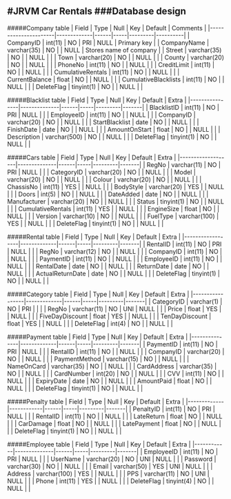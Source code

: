 #JRVM Car Rentals
###Database design
---
#####Company table
| Field                | Type        | Null | Key | Default | Comments |
|----------------------|-------------|------|-----|---------|----------|
| CompanyID            | int(11)     | NO   | PRI | NULL    | Primary key |
| CompanyName          | varchar(35) | NO   |     | NULL    | Stores name of company |
| Street               | varchar(35) | NO   |     | NULL    |       |
| Town                 | varchar(20) | NO   |     | NULL    |       |
| County               | varchar(20) | NO   |     | NULL    |       |
| PhoneNo              | int(11)     | NO   |     | NULL    |       |
| CreditLimit          | int(11)     | NO   |     | NULL    |       |
| CumulativeRentals    | int(11)     | NO   |     | NULL    |       |
| CurrentBalance       | float       | NO   |     | NULL    |       |
| CumulativeBlacklists | int(11)     | NO   |     | NULL    |       |
| DeleteFlag           | tinyint(1)  | NO   |     | NULL    |       |

#####Blacklist table
| Field          | Type         | Null | Key | Default | Extra |
|----------------|--------------|------|-----|---------|-------|
| BlacklistID    | int(11)      | NO   | PRI | NULL    |       |
| EmployeeID     | int(11)      | NO   |     | NULL    |       |
| CompanyID      | varchar(20)  | NO   |     | NULL    |       |
| StartBlacklist | date         | NO   |     | NULL    |       |
| FinishDate     | date         | NO   |     | NULL    |       |
| AmountOnStart  | float        | NO   |     | NULL    |       |
| Description    | varchar(500) | NO   |     | NULL    |       |
| DeleteFlag     | tinyint(1)   | NO   |     | NULL    |       |



#####Cars table
| Field             | Type         | Null | Key | Default | Extra |
|-------------------|--------------|------|-----|---------|-------|
| RegNo             | varchar(11)  | NO   | PRI | NULL    |       |
| CategoryID        | varchar(20)  | NO   |     | NULL    |       |
| Model             | varchar(20)  | NO   |     | NULL    |       |
| Colour            | varchar(20)  | NO   |     | NULL    |       |
| ChassisNo         | int(11)      | YES  |     | NULL    |       |
| BodyStyle         | varchar(20)  | YES  |     | NULL    |       |
| Doors             | int(5)       | NO   |     | NULL    |       |
| DateAdded         | date         | NO   |     | NULL    |       |
| Manufacturer      | varchar(20)  | NO   |     | NULL    |       |
| Status            | tinyint(1)   | NO   |     | NULL    |       |
| CumulativeRentals | int(11)      | YES  |     | NULL    |       |
| EngineSize        | float        | NO   |     | NULL    |       |
| Version           | varchar(10)  | NO   |     | NULL    |       |
| FuelType          | varchar(100) | YES  |     | NULL    |       |
| DeleteFlag        | tinyint(1)   | NO   |     | NULL    |       |


#####Rental table
| Field            | Type        | Null | Key | Default | Extra |
|------------------|-------------|------|-----|---------|-------|
| RentalID         | int(11)     | NO   | PRI | NULL    |       |
| RegNo            | varchar(12) | NO   |     | NULL    |       |
| CompanyID        | int(11)     | NO   |     | NULL    |       |
| PaymentID        | int(11)     | NO   |     | NULL    |       |
| EmployeeID       | int(11)     | NO   |     | NULL    |       |
| RentalDate       | date        | NO   |     | NULL    |       |
| ReturnDate       | date        | NO   |     | NULL    |       |
| ActualReturnDate | date        | NO   |     | NULL    |       |
| DeleteFlag       | tinyint(1)  | NO   |     | NULL    |       |


#####Category table
| Field           | Type        | Null | Key | Default | Extra |
|-----------------|-------------|------|-----|---------|-------|
| CategoryID      | varchar(1)  | NO   | PRI |         |       |
| RegNo           | varchar(11) | NO   | UNI | NULL    |       |
| Price           | float       | YES  |     | NULL    |       |
| FiveDayDiscount | float       | YES  |     | NULL    |       |
| TenDayDiscount  | float       | YES  |     | NULL    |       |
| DeleteFlag      | int(4)      | NO   |     | NULL    |       |

#####Payment table
| Field         | Type        | Null | Key | Default | Extra |
|---------------|-------------|------|-----|---------|-------|
| PaymentID     | int(11)     | NO   | PRI | NULL    |       |
| RentalID      | int(11)     | NO   |     | NULL    |       |
| CompanyID     | varchar(20) | NO   |     | NULL    |       |
| PaymentMethod | varchar(15) | NO   |     | NULL    |       |
| NameOnCard    | varchar(35) | NO   |     | NULL    |       |
| CardAddress   | varchar(35) | NO   |     | NULL    |       |
| CardNumber    | int(20)     | NO   |     | NULL    |       |
| CVV           | int(11)     | NO   |     | NULL    |       |
| ExpiryDate    | date        | NO   |     | NULL    |       |
| AmountPaid    | float       | NO   |     | NULL    |       |
| DeleteFlag    | tinyint(1)  | NO   |     | NULL    |       |

#####Penalty table
| Field       | Type       | Null | Key | Default | Extra |
|-------------|------------|------|-----|---------|-------|
| PenaltyID   | int(11)    | NO   | PRI | NULL    |       |
| RentalID    | int(11)    | NO   |     | NULL    |       |
| LateReturn  | float      | NO   |     | NULL    |       |
| CarDamage   | float      | NO   |     | NULL    |       |
| LatePayment | float      | NO   |     | NULL    |       |
| DeleteFlag  | tinyint(1) | NO   |     | NULL    |       |

#####Employee table
| Field      | Type         | Null | Key | Default | Extra |
|------------|--------------|------|-----|---------|-------|
| EmployeeID | int(11)      | NO   | PRI | NULL    |       |
| UserName   | varchar(20)  | NO   | UNI | NULL    |       |
| Password   | varchar(30)  | NO   |     | NULL    |       |
| Email      | varchar(50)  | YES  | UNI | NULL    |       |
| Address    | varchar(100) | YES  |     | NULL    |       |
| PPS        | varchar(11)  | NO   | UNI | NULL    |       |
| Phone      | int(11)      | YES  |     | NULL    |       |
| DeleteFlag | tinyint(4)   | NO   |     | NULL    |       |
